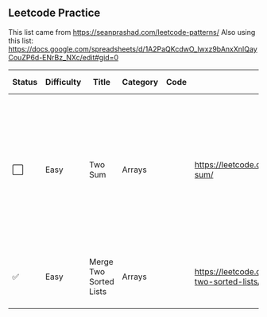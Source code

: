 ## Leetcode Practice

This list came from https://seanprashad.com/leetcode-patterns/
Also using this list: https://docs.google.com/spreadsheets/d/1A2PaQKcdwO_lwxz9bAnxXnIQayCouZP6d-ENrBz_NXc/edit#gid=0


|Status | Difficulty | Title | Category | Code | Link | Notes | Time Taken |
| --- | --- | --- | --- | --- | --- | --- | --- |
| :white_large_square: | Easy | Two Sum | Arrays |  | https://leetcode.com/problems/two-sum/| use hash map to instantly check for difference value, map will add index of last occurrence of a num, don’t use same element twice|  |
| :white_check_mark: | Easy | Merge Two Sorted Lists | Arrays |  | https://leetcode.com/problems/merge-two-sorted-lists/ | join two lists together and sort them in order | 5mins |
